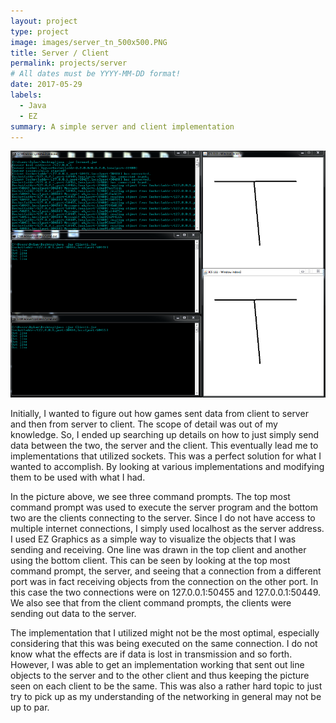 ```yaml
---
layout: project
type: project
image: images/server_tn_500x500.PNG
title: Server / Client
permalink: projects/server
# All dates must be YYYY-MM-DD format!
date: 2017-05-29
labels:
  - Java
  - EZ
summary: A simple server and client implementation
---
```


<img class="ui image" src="../images/server_pic_small.PNG">

Initially, I wanted to figure out how games sent data from client to server and then from server to client. The scope of detail was out of my knowledge. So, I ended up searching up details on how to just simply send data between the two, the server and the client. This eventually lead me to implementations that utilized sockets. This was a perfect solution for what I wanted to accomplish. By looking at various implementations and modifying them to be used with what I had.

In the picture above, we see three command prompts. The top most command prompt was used to execute the server program and the bottom two are the clients connecting to the server. Since I do not have access to multiple internet connections, I simply used localhost as the server address. I used EZ Graphics as a simple way to visualize the objects that I was sending and receiving. One line was drawn in the top client and another using the bottom client. This can be seen by looking at the top most command prompt, the server, and seeing that a connection from a different port was in fact receiving objects from the connection on the other port. In this case the two connections were on 127.0.0.1:50455 and 127.0.0.1:50449. We also see that from the client command prompts, the clients were sending out data to the server.

The implementation that I utilized might not be the most optimal, especially considering that this was being executed on the same connection. I do not know what the effects are if data is lost in transmission and so forth. However, I was able to get an implementation working that sent out line objects to the server and to the other client and thus keeping the picture seen on each client to be the same. This was also a rather hard topic to just try to pick up as my understanding of the networking in general may not be up to par.
